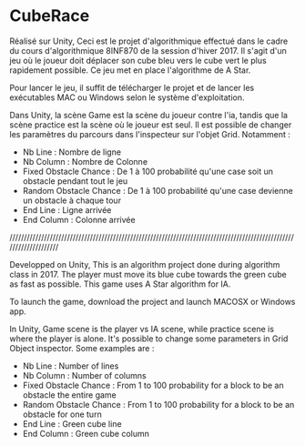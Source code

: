 # CubeRace

Réalisé sur Unity,
Ceci est le projet d'algorithmique effectué dans le cadre du cours d'algorithmique 8INF870 de la session d'hiver 2017.
Il s'agit d'un jeu où le joueur doit déplacer son cube bleu vers le cube vert le plus rapidement possible.
Ce jeu met en place l'algorithme de A Star.

Pour lancer le jeu, il suffit de télécharger le projet et de lancer les exécutables MAC ou Windows selon le système d'exploitation.

Dans Unity, la scène Game est la scène du joueur contre l'ia, tandis que la scène practice est la scène où le joueur est seul.
Il est possible de changer les paramètres du parcours dans l'inspecteur sur l'objet Grid. Notamment :
- Nb Line : Nombre de ligne
- Nb Column : Nombre de Colonne
- Fixed Obstacle Chance : De 1 à 100 probabilité qu'une case soit un obstacle pendant tout le jeu
- Random Obstacle Chance : De 1 à 100 probabilité qu'une case devienne un obstacle à chaque tour
- End Line : Ligne arrivée
- End Column : Colonne arrivée

////////////////////////////////////////////////////////////////////////////////////////////////////////////////////

Developped on Unity,
This is an algorithm project done during algorithm class in 2017.
The player must move its blue cube towards the green cube as fast as possible.
This game uses A Star algorithm for IA.

To launch the game, download the project and launch MACOSX or Windows app.

In Unity, Game scene is the player vs IA scene, while practice scene is where the player is alone.
It's possible to change some parameters in Grid Object inspector. Some examples are :
- Nb Line : Number of lines
- Nb Column : Number of columns
- Fixed Obstacle Chance : From 1 to 100 probability for a block to be an obstacle the entire game
- Random Obstacle Chance : From 1 to 100 probability for a block to be an obstacle for one turn
- End Line : Green cube line
- End Column : Green cube column


